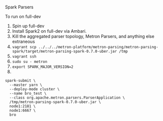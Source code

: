 <!--
Licensed to the Apache Software Foundation (ASF) under one
or more contributor license agreements.  See the NOTICE file
distributed with this work for additional information
regarding copyright ownership.  The ASF licenses this file
to you under the Apache License, Version 2.0 (the
"License"); you may not use this file except in compliance
with the License.  You may obtain a copy of the License at

    http://www.apache.org/licenses/LICENSE-2.0

Unless required by applicable law or agreed to in writing, software
distributed under the License is distributed on an "AS IS" BASIS,
WITHOUT WARRANTIES OR CONDITIONS OF ANY KIND, either express or implied.
See the License for the specific language governing permissions and
limitations under the License.
-->
Spark Parsers

To run on full-dev
1. Spin up full-dev
1. Install Spark2 on full-dev via Ambari.
1. Kill the aggregated parser topology, Metron Parsers, and anything else extraneous
1. `vagrant scp ../../../metron-platform/metron-parsing/metron-parsing-spark/target/metron-parsing-spark-0.7.0-uber.jar /tmp`
1. `vagrant ssh`
1. `sudo su - metron`
1. `export SPARK_MAJOR_VERSION=2`
1.
```
spark-submit \
  --master yarn \
  --deploy-mode cluster \
  --name bro_test \
  --class org.apache.metron.parsers.ParserApplication \
  /tmp/metron-parsing-spark-0.7.0-uber.jar \
  node1:2181 \
  node1:6667 \
  bro
```

